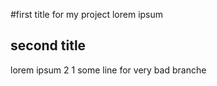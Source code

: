 #first title for my project
lorem ipsum 

## second title
lorem ipsum 2 1
some line for very bad branche 